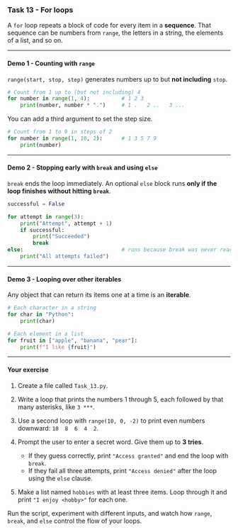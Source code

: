 ### **Task 13 - For loops**

A `for` loop repeats a block of code for every item in a **sequence**.
That sequence can be numbers from `range`, the letters in a string, the elements of a list, and so on.

---

#### Demo 1 - Counting with `range`

`range(start, stop, step)` generates numbers up to but **not including** `stop`.

```python
# Count from 1 up to (but not including) 4
for number in range(1, 4):          # 1 2 3
    print(number, number * ".")     # 1 .   2 ..   3 ...
```

You can add a third argument to set the step size.

```python
# Count from 1 to 9 in steps of 2
for number in range(1, 10, 2):      # 1 3 5 7 9
    print(number)
```

---

#### Demo 2 - Stopping early with `break` and using `else`

`break` ends the loop immediately.
An optional `else` block runs **only if the loop finishes without hitting `break`**.

```python
successful = False

for attempt in range(3):
    print("Attempt", attempt + 1)
    if successful:
        print("Succeeded")
        break
else:                               # runs because break was never reached
    print("All attempts failed")
```

---

#### Demo 3 - Looping over other iterables

Any object that can return its items one at a time is an **iterable**.

```python
# Each character in a string
for char in "Python":
    print(char)

# Each element in a list
for fruit in ["apple", "banana", "pear"]:
    print(f"I like {fruit}")
```

---

#### Your exercise

1. Create a file called `Task_13.py`.
2. Write a loop that prints the numbers 1 through 5, each followed by that many asterisks, like
   `3 ***`.
3. Use a second loop with `range(10, 0, -2)` to print even numbers downward: `10  8  6  4  2`.
4. Prompt the user to enter a secret word. Give them up to **3 tries**.

   - If they guess correctly, print `"Access granted"` and end the loop with `break`.
   - If they fail all three attempts, print `"Access denied"` after the loop using the `else` clause.

5. Make a list named `hobbies` with at least three items. Loop through it and print
   `"I enjoy <hobby>"` for each one.

Run the script, experiment with different inputs, and watch how `range`, `break`, and `else` control the flow of your loops.
